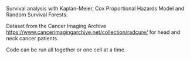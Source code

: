 Survival analysis with Kaplan-Meier, Cox Proportional Hazards Model and Random Survival Forests.

Dataset from the Cancer Imaging Archive https://www.cancerimagingarchive.net/collection/radcure/ for head and neck cancer patients. 

Code can be run all together or one cell at a time. 

